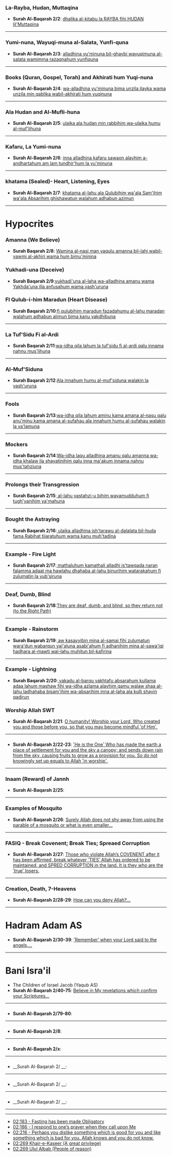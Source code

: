 ### La-Rayba, Hudan, Muttaqina
* __Surah Al-Baqarah 2/2__: [dhalika al-kitabu la RAYBA fihi HUDAN lil'Muttaqina](https://quranwbw.com/2#2)

***

### Yumi-nuna, Wayuqi-muna al-Salata, Yunfi-quna
* __Surah Al-Baqarah 2/3__: [
alladhina yu'minuna bil-ghaybi wayuqimuna al-salata wamimma razaqnahum yunfiquna](https://quranwbw.com/2#3)

***

### Books (Quran, Gospel, Torah) and Akhirati hum Yuqi-nuna
* __Surah Al-Baqarah 2/4__: [
wa-alladhina yu'minuna bima unzila ilayka wama unzila min qablika wabil-akhirati hum yuqinuna](https://quranwbw.com/2#4)

***

### Ala Hudan and Al-Mufli-huna
* __Surah Al-Baqarah 2/5__: [ulaika ala hudan min rabbihim wa-ulaika humu al-muf'lihuna](https://quranwbw.com/2#5)

***

### Kafaru, La Yumi-nuna
* __Surah Al-Baqarah 2/6__: [
inna alladhina kafaru sawaon alayhim a-andhartahum am lam tundhir'hum la yu'minuna](https://quranwbw.com/2#6)

***

### khatama (Sealed)- Heart, Listening, Eyes
* __Surah Al-Baqarah 2/7__: [khatama al-lahu ala Qulubihim wa'ala Sam'ihim wa'ala Absarihim ghishawatun walahum adhabun azimun](https://quranwbw.com/2#7)

***

# Hypocrites

### Amanna (We Believe)
* __Surah Baqarah 2/8__: [
Wamina al-nasi man yaqulu amanna bil-lahi wabil-yawmi al-akhiri wama hum bimu'minina](https://quranwbw.com/2#8)

### Yukhadi-una (Deceive)
* __Surah Baqarah 2/9__:[yukhadi'una al-laha wa-alladhina amanu wama Yakhda'una illa anfusahum wama yash'uruna](https://quranwbw.com/2#9)

### FI Qulub-i-him Maradun (Heart Disease)
* __Surah Baqarah 2/10__:[fi qulubihim maradun fazadahumu al-lahu maradan walahum adhabun alimun bima kanu yakdhibuna](https://quranwbw.com/2#10)

***

### La Tuf'Sidu Fi al-Ardi
* __Surah Baqarah 2/11__:[wa-idha qila lahum la tuf'sidu fi al-ardi qalu innama nahnu mus'lihuna](https://quranwbw.com/2#11)

***

### Al-Muf'Siduna
* __Surah Baqarah 2/12__:[Ala innahum humu al-muf'siduna walakin la yash'uruna](https://quranwbw.com/2#12)

***

### Fools
* __Surah Baqarah 2/13__:[wa-idha qila lahum aminu kama amana al-nasu qalu anu'minu kama amana al-sufahau ala innahum humu al-sufahau walakin la ya'lamuna](https://quranwbw.com/2#13)

***

### Mockers
* __Surah Baqarah 2/14__:[Wa-idha laqu alladhina amanu qalu amanna wa-idha khalaw ila shayatinihim qalu inna ma'akum innama nahnu mus'tahziuna](https://quranwbw.com/2#14)

***

### Prolongs their Transgression
* __Surah Baqarah 2/15__:[
al-lahu yastahzi-u bihim wayamudduhum fi tugh'yanihim ya'mahuna](https://quranwbw.com/2#15)

***

### Bought the Astraying
* __Surah Baqarah 2/16__:[
ulaika alladhina ish'tarawu al-dalalata bil-huda fama Rabihat tijaratuhum wama kanu muh'tadina](https://quranwbw.com/2#16)

***

###  Example -  Fire Light
* __Surah Baqarah 2/17__:[
mathaluhum kamathali alladhi is'tawqada naran falamma adaat ma hawlahu dhahaba al-lahu binurihim watarakahum fi zulumatin la yub'siruna](https://quranwbw.com/2#17)

***

### Deaf, Dumb, Blind
* __Surah Baqarah 2/18__:[They are deaf, dumb, and blind, so they return not (to the Right Path)](https://quranwbw.com/2#18)

***

### Example - Rainstorm
* __Surah Baqarah 2/19__:[
aw kasayyibin mina al-samai fihi zulumatun wara'dun wabarqun yaj'aluna asabi'ahum fi adhanihim mina al-sawa'iqi hadhara al-mawti wal-lahu muhitun bil-kafirina](https://quranwbw.com/2#19)

***

### Example - Lightning
* __Surah Baqarah 2/20__:[
yakadu al-barqu yakhtafu absarahum kullama adaa lahum mashaw fihi wa-idha azlama alayhim qamu walaw shaa al-lahu ladhahaba bisam'ihim wa-absarihim inna al-laha ala kulli shayin qadirun](https://quranwbw.com/2#20)

### Worship Allah SWT
* __Surah Al-Baqarah 2/21__: [O humanity! Worship your Lord, Who created you and those before you, so that you may become mindful ˹of Him˺.](https://quran.com/2/21)

***

###
* __Surah Al-Baqarah 2/22-23__: [˹He is the One˺ Who has made the earth a place of settlement for you and the sky a canopy; and sends down rain from the sky, causing fruits to grow as a provision for you. So do not knowingly set up equals to Allah ˹in worship˺.](https://quran.com/2/22-23)

***

### Inaam (Reward) of Jannh
* __Surah Al-Baqarah 2/25__: [](https://quran.com/2/25)

***

### Examples of Mosquito
* __Surah Al-Baqarah 2/26__: [Surely Allah does not shy away from using the parable of a mosquito or what is even smaller...](https://quran.com/2/26)

***

### FASIQ - Break Covenent; Break Ties; Spreaed Corruption
* __Surah Al-Baqarah 2/27__: [Those who violate Allah’s COVENENT after it has been affirmed, break whatever ˹TIES˺ Allah has ordered to be maintained, and SPRED CORRUPTION in the land. It is they who are the ˹true˺ losers.](https://quran.com/2/27)

***

### Creation, Death, 7-Heavens
* __Surah Al-Baqarah 2/28-29__: [How can you deny Allah?...](https://quran.com/2/28-29)

***

# Hadram Adam AS
* __Surah Al-Baqarah 2/30-39__: [˹Remember˺ when your Lord said to the angels,...](https://quran.com/2/30-39)

***

# Bani Isra'il 
* The Children of Israel Jacob (Yaqub AS)
* __Surah Al-Baqarah 2/40-75__: [Believe in My revelations which confirm your Scriptures...](https://quran.com/2/41-75)

***

### 
* __Surah Al-Baqarah 2/79-80__: []()

***

###
* __Surah Al-Baqarah 2/8__: []()

***

###
* __Surah Al-Baqarah 2/x__: []()

***

###
* __Surah Al-Baqarah 2/ __: []()

***

###
* __Surah Al-Baqarah 2/ __: []()

***

###
* __Surah Al-Baqarah 2/ __: []()

***

***

* [02:183 - Fasting has been made Obligatory](https://quran.com/2/183)
* [02:186 - I respond to one’s prayer when they call upon Me](https://quran.com/2/186)
* [02:216 - Perhaps you dislike something which is good for you and like something which is bad for you. Allah knows and you do not know.](https://quran.com/2/216) 
* [02:269 Khair-e-Kaseer (A great privilege)](https://quran.com/2/269)
* [02:269 Ulul Albab (People of reason)](https://quran.com/2/269)

